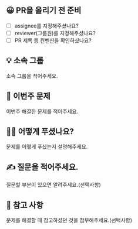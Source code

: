 ## 😀 PR을 올리기 전 준비
- [ ] assignee를 지정해주셨나요?
- [ ] reviewer(그룹원)를 지정해주셨나요?
- [ ] PR 제목 등 컨벤션을 확인하셨나요?

## 💡 소속 그룹
소속 그룹을 적어주세요.

## 🤩 이번주 문제
이번주 해결한 문제를 적어주세요.

## 🧑‍💻 어떻게 푸셨나요?
문제를 어떻게 푸셨는지 설명해주세요.

## ✍️ 질문을 적어주세요.
질문할 부분이 있으면 알려주세요.(선택사항)

## 📖 참고 사항
문제를 해결할 때 참고하셨던 것을 첨부해주세요.(선택사항)
